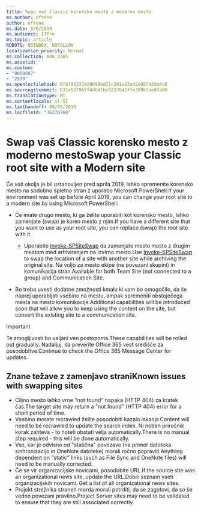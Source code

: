 ```yaml
---
title: Swap vaš Classic korensko mesto z moderno mesto
ms.author: efrene
author: efrene
ms.date: 8/6/2019
ms.audience: ITPro
ms.topic: article
ROBOTS: NOINDEX, NOFOLLOW
localization_priority: Normal
ms.collection: Adm_O365
ms.assetid: ''
ms.custom:
- "9000687"
- "2579"
ms.openlocfilehash: 0f6f962314d9099bd21c281a23ad2e95742da4a8
ms.sourcegitcommit: 631e527967f4d641bc9227642ffe38967ae87a00
ms.translationtype: MT
ms.contentlocale: sl-SI
ms.lasthandoff: 08/09/2019
ms.locfileid: "36270760"
---
```

# <a name="swap-your-classic-root-site-with-a-modern-site"></a><span data-ttu-id="7b2e8-102">Swap vaš Classic korensko mesto z moderno mesto</span><span class="sxs-lookup"><span data-stu-id="7b2e8-102">Swap your Classic root site with a Modern site</span></span>

<span data-ttu-id="7b2e8-103">Če vaš okolja je bil ustanovljen pred aprila 2019, lahko spremenite korensko mesto na sodobno spletno stran z uporabo Microsoft PowerShell:</span><span class="sxs-lookup"><span data-stu-id="7b2e8-103">If your environment was set up before April 2019, you can change your root site to a modern site by using Microsoft PowerShell:</span></span>

- <span data-ttu-id="7b2e8-104">Če imate drugo mesto, ki ga želite uporabiti kot korensko mesto, lahko zamenjate (swap) je koren mesto z njim.</span><span class="sxs-lookup"><span data-stu-id="7b2e8-104">If you have a different site that you want to use as your root site, you can replace (swap) the root site with it.</span></span> 
    - <span data-ttu-id="7b2e8-105">Uporabite [Invoke-SPSiteSwap](https://docs.microsoft.com/powershell/module/sharepoint-online/invoke-spositeswap?view=sharepoint-ps) da zamenjate mesto mesto z drugim mestom med arhiviranjem na izvirno mesto.</span><span class="sxs-lookup"><span data-stu-id="7b2e8-105">Use [Invoke-SPSiteSwap](https://docs.microsoft.com/powershell/module/sharepoint-online/invoke-spositeswap?view=sharepoint-ps) to swap the location of a site with another site while archiving the original site.</span></span> <span data-ttu-id="7b2e8-106">Na voljo za mesto ekipe (ne povezani skupini) in komunikacija stran.</span><span class="sxs-lookup"><span data-stu-id="7b2e8-106">Available for both Team Site (not connected to a group) and Communication Site.</span></span> 

- <span data-ttu-id="7b2e8-107">Bo treba uvesti dodatne zmožnosti kmalu ki vam bo omogočilo, da še naprej uporabljati vsebino na mestu, ampak spremeniti obstoječega mesta na mesto komunikacije.</span><span class="sxs-lookup"><span data-stu-id="7b2e8-107">Additional capabilities will be introduced soon that will allow you to keep using the content on the site, but convert the existing site to a communication site.</span></span> 
>[!Important]
><span data-ttu-id="7b2e8-108">Te zmogljivosti bo valjani ven postopoma.</span><span class="sxs-lookup"><span data-stu-id="7b2e8-108">These capabilities will be rolled out gradually.</span></span> <span data-ttu-id="7b2e8-109">Nadaljuj, da preverite Office 365 vest središče za posodobitve.</span><span class="sxs-lookup"><span data-stu-id="7b2e8-109">Continue to check the Office 365 Message Center for updates.</span></span> 

## <a name="known-issues-with-swapping-sites"></a><span data-ttu-id="7b2e8-110">Znane težave z zamenjavo strani</span><span class="sxs-lookup"><span data-stu-id="7b2e8-110">Known issues with swapping sites</span></span>

- <span data-ttu-id="7b2e8-111">Ciljno mesto lahko vrne "not found" napaka (HTTP 404) za kratek čas.</span><span class="sxs-lookup"><span data-stu-id="7b2e8-111">The target site may return a "not found" (HTTP 404) error for a short period of time.</span></span>
- <span data-ttu-id="7b2e8-112">Vsebino morate recrawled želite posodobiti kazalo iskanja.</span><span class="sxs-lookup"><span data-stu-id="7b2e8-112">Content will need to be recrawled to update the search index.</span></span> <span data-ttu-id="7b2e8-113">Ni noben priročnik korak zahteva - to hoteti obstati velja automatically.</span><span class="sxs-lookup"><span data-stu-id="7b2e8-113">There is no manual step required - this will be done automatically.</span></span>
- <span data-ttu-id="7b2e8-114">Vse, kar je odvisno od "statična" povezave (na primer datoteka sinhronizacijo in OneNote datoteke) morali ročno popraviti.</span><span class="sxs-lookup"><span data-stu-id="7b2e8-114">Anything dependent on "static" links (such as File Sync and OneNote files) will need to be manually corrected.</span></span>
- <span data-ttu-id="7b2e8-115">Če se vir organizacijske novicami, posodobite URL.</span><span class="sxs-lookup"><span data-stu-id="7b2e8-115">If the source site was an organizational news site, update the URL.</span></span><span data-ttu-id="7b2e8-116">Dobili seznam vseh organizacijskih novicami.</span><span class="sxs-lookup"><span data-stu-id="7b2e8-116"> Get a list of all organizational news sites.</span></span>
- <span data-ttu-id="7b2e8-117">Projekt strežnika straneh morda morali potrditi, da se zagotovi, da so še vedno povezani pravilno.</span><span class="sxs-lookup"><span data-stu-id="7b2e8-117">Project Server sites may need to be validated to ensure that they are still associated correctly.</span></span>





